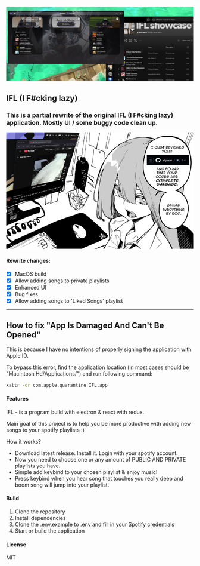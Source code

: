 
![](./.github/preview.png)

## IFL (I F#cking lazy)

### This is a partial rewrite of the original IFL (I F#cking lazy) application. Mostly UI / some buggy code clean up. 

![](./.github/code.png)

#### Rewrite changes:

- [x] MacOS build
- [x] Allow adding songs to private playlists
- [x] Enhanced UI
- [x] Bug fixes
- [x] Allow adding songs to 'Liked Songs' playlist

--------

## How to fix "App Is Damaged And Can't Be Opened"
This is because I have no intentions of properly signing the application with Apple ID.

To bypass this error, find the application location (in most cases should be "Macintosh Hd/Applications/") and run following command:
```sh
xattr -dr com.apple.quarantine IFL.app
```

#### Features

IFL - is a program build with electron & react with redux.

Main goal of this project is to help you be more productive with adding new songs to your spotify playlists :)

How it works?
- Download latest release. Install it. Login with your spotify account.
- Now you need to choose one or any amount of PUBLIC AND PRIVATE playlists you have.
- Simple add keybind to your chosen playlist & enjoy music!
- Press keybind when you hear song that touches you really deep and boom song will jump into your playlist.

#### Build

1. Clone the repository
2. Install dependencies
3. Clone the .env.example to .env and fill in your Spotify credentials
4. Start or build the application

#### License

MIT
